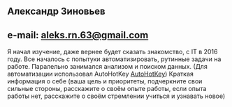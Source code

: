 ## Александр Зиновьев

## e-mail: aleks.rn.63@gmail.com

Я начал изучение, даже вернее будет сказать знакомство, с IT в 2016 году. Все началось с попытуки автоматизировать, рутинные задачи на работе. Паралельно занимался анализом и поиском данных. (Для автоматизации использовал AutoHotKey [AutoHotKey](https://www.autohotkey.com/ "Сайт инструмента"))
Краткая информация о себе (ваша цель и приоритеты, подчеркните свои сильные стороны, расскажите о своём опыте работы, если опыта работы нет, расскажите о своём стремлении учиться и узнавать новое)